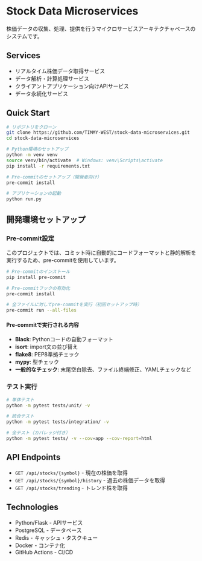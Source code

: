 # Stock Data Microservices

株価データの収集、処理、提供を行うマイクロサービスアーキテクチャベースのシステムです。

## Services

- リアルタイム株価データ取得サービス
- データ解析・計算処理サービス
- クライアントアプリケーション向けAPIサービス
- データ永続化サービス

## Quick Start

```bash
# リポジトリをクローン
git clone https://github.com/TIMMY-WEST/stock-data-microservices.git
cd stock-data-microservices

# Python環境のセットアップ
python -m venv venv
source venv/bin/activate  # Windows: venv\Scripts\activate
pip install -r requirements.txt

# Pre-commitのセットアップ（開発者向け）
pre-commit install

# アプリケーションの起動
python run.py
```

## 開発環境セットアップ

### Pre-commit設定

このプロジェクトでは、コミット時に自動的にコードフォーマットと静的解析を実行するため、pre-commitを使用しています。

```bash
# Pre-commitのインストール
pip install pre-commit

# Pre-commitフックの有効化
pre-commit install

# 全ファイルに対してpre-commitを実行（初回セットアップ時）
pre-commit run --all-files
```

#### Pre-commitで実行される内容

- **Black**: Pythonコードの自動フォーマット
- **isort**: import文の並び替え
- **flake8**: PEP8準拠チェック
- **mypy**: 型チェック
- **一般的なチェック**: 末尾空白除去、ファイル終端修正、YAMLチェックなど

### テスト実行

```bash
# 単体テスト
python -m pytest tests/unit/ -v

# 統合テスト
python -m pytest tests/integration/ -v

# 全テスト（カバレッジ付き）
python -m pytest tests/ -v --cov=app --cov-report=html
```

## API Endpoints

- `GET /api/stocks/{symbol}` - 現在の株価を取得
- `GET /api/stocks/{symbol}/history` - 過去の株価データを取得
- `GET /api/stocks/trending` - トレンド株を取得

## Technologies

- Python/Flask - APIサービス
- PostgreSQL - データベース
- Redis - キャッシュ・タスクキュー
- Docker - コンテナ化
- GitHub Actions - CI/CD
